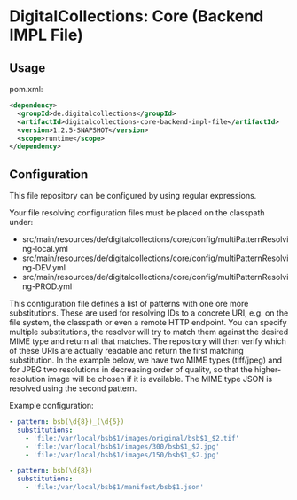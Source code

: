 # DigitalCollections: Core (Backend IMPL File)

## Usage

pom.xml:

```xml
<dependency>
  <groupId>de.digitalcollections</groupId>
  <artifactId>digitalcollections-core-backend-impl-file</artifactId>
  <version>1.2.5-SNAPSHOT</version>
  <scope>runtime</scope>
</dependency>
```

## Configuration

This file repository can be configured by using regular expressions.

Your file resolving configuration files must be placed on the classpath under:

- src/main/resources/de/digitalcollections/core/config/multiPatternResolving-local.yml
- src/main/resources/de/digitalcollections/core/config/multiPatternResolving-DEV.yml
- src/main/resources/de/digitalcollections/core/config/multiPatternResolving-PROD.yml

This configuration file defines a list of patterns with one ore more substitutions.
These are used for resolving IDs to a concrete URI, e.g. on the file system, the classpath or even a remote HTTP endpoint.
You can specify multiple substitutions, the resolver will try to match them against the desired MIME type and return all that matches.
The repository will then verify which of these URIs are actually readable and return the first matching substitution.
In the example below, we have two MIME types (tiff/jpeg) and for JPEG two resolutions in decreasing order of quality, so that the higher-resolution image will be chosen if it is available. The MIME type JSON is resolved using the second pattern.

Example configuration:

```yml
- pattern: bsb(\d{8})_(\d{5})
  substitutions:
    - 'file:/var/local/bsb$1/images/original/bsb$1_$2.tif'
    - 'file:/var/local/bsb$1/images/300/bsb$1_$2.jpg'
    - 'file:/var/local/bsb$1/images/150/bsb$1_$2.jpg'

- pattern: bsb(\d{8})
  substitutions:
    - 'file:/var/local/bsb$1/manifest/bsb$1.json'
```
